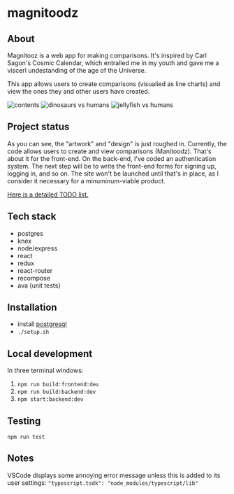 # magnitoodz

## About 

Magnitooz is a web app for making comparisons. It's inspired by Carl Sagon's Cosmic Calendar, which entralled me in my youth and gave me a viscerl undestanding of the age of the Universe.

This app allows users to create comparisons (visualied as line charts) and view the ones they and other users have created.

![contents](https://www.dropbox.com/s/7ivbvv9tth9l5v8/contents.png?dl=0)
![dinosaurs vs humans](https://www.dropbox.com/s/tjg7tlkwsb51bqp/dinosaurs.png?dl=0g)
![jellyfish vs humans](https://www.dropbox.com/s/9dkf3peqkkkusiq/jellyfish.png?dl=0)

## Project status

As you can see, the "artwork" and "design" is just roughed in. Currently, the code allows users to create and view comparisons (Manitoodz). That's about it for the front-end. On the back-end, I've coded an authentication system. The next step will be to write the front-end forms for signing up, logging in, and so on. The site won't be launched until that's in place, as I consider it necessary for a minuminum-viable product. 

[Here is a detailed TODO list.](notes/01_TODO.md)

## Tech stack
- postgres
- knex
- node/express
- react
- redux
- react-router
- recompose
- ava (unit tests)

## Installation

- install [postgresql](https://www.postgresql.org/download/)
- `./setup.sh`

## Local development

In three terminal windows:

1. `npm run build:frontend:dev`
2. `npm run build:backend:dev`
3. `npm start:backend:dev`

## Testing

`npm run test`

## Notes

VSCode displays some annoying error message unless this is added to its user settings: `"typescript.tsdk": "node_modules/typescript/lib"`